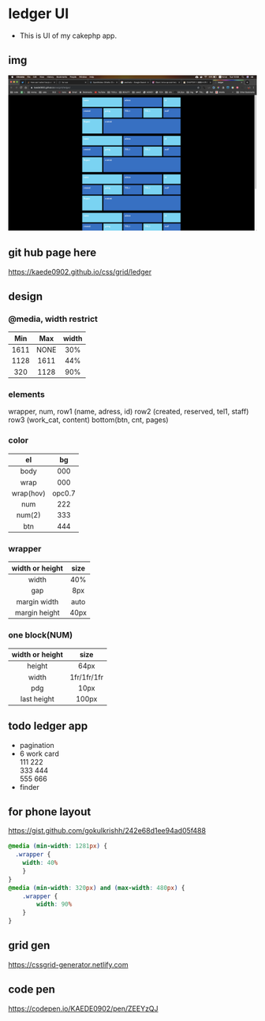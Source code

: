 # ledger UI
* This is UI of my cakephp app.
## img
![uiimg](img/ledgerUI.png)

## git hub page here
https://kaede0902.github.io/css/grid/ledger

## design
### @media, width restrict
| Min | Max | width |
|:---:|:---:| :---: |
| 1611| NONE| 30%   |
| 1128| 1611| 44%   |
|  320| 1128| 90%   |

### elements
wrapper, num,
row1 (name, adress, id)
row2 (created, reserved, tel1, staff)
row3 (work_cat, content)
bottom(btn, cnt, pages)

### color
| el   | bg  | 
|:----:|:---:| 
| body | 000 | 
| wrap | 000 | 
| wrap(hov) | opc0.7 | 
| num  | 222 | 
| num(2)| 333 | 
| btn  | 444 | 

### wrapper
|width or height|size|
|:--:|:--:|
| width| 40%|
| gap |8px|
| margin width| auto|
| margin height| 40px|

### one block(NUM)
|width or height|size|
|:--:|:--:|
| height| 64px |
| width|  1fr/1fr/1fr |
| pdg | 10px|
| last height| 100px|


## todo ledger app
* pagination
* 6 work card   
111 222  
333 444  
555 666  
* finder

## for phone layout
https://gist.github.com/gokulkrishh/242e68d1ee94ad05f488
```css
@media (min-width: 1281px) {
  .wrapper {
    width: 40%
    }
}
@media (min-width: 320px) and (max-width: 480px) {
    .wrapper {
        width: 90%
    }
}
```


## grid gen
https://cssgrid-generator.netlify.com
## code pen
https://codepen.io/KAEDE0902/pen/ZEEYzQJ
